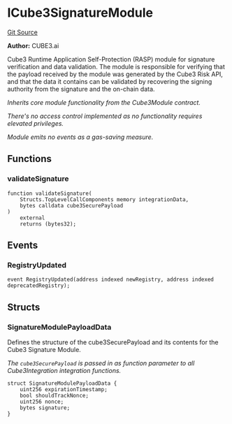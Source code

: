 # ICube3SignatureModule

[Git Source](https://github.com/cube-web3/protocol-core-solidity/blob/07ba602bddefe3eb8d740b07000837f7ec2fa9f5/src/interfaces/ICube3SignatureModule.sol)

**Author:**
CUBE3.ai

Cube3 Runtime Application Self-Protection (RASP) module for signature verification and
data validation. The module is responsible for verifying that the payload received by the module was
generated by the Cube3 Risk API, and that the data it contains can be validated by recovering
the signing authority from the signature and the on-chain data.

_Inherits core module functionality from the Cube3Module contract._

_There's no access control implemented as no functionality requires elevated privileges._

_Module emits no events as a gas-saving measure._

## Functions

### validateSignature

```solidity
function validateSignature(
    Structs.TopLevelCallComponents memory integrationData,
    bytes calldata cube3SecurePayload
)
    external
    returns (bytes32);
```

## Events

### RegistryUpdated

```solidity
event RegistryUpdated(address indexed newRegistry, address indexed deprecatedRegistry);
```

## Structs

### SignatureModulePayloadData

Defines the structure of the cube3SecurePayload and its contents for the Cube3 Signature Module.

_The `cube3SecurePayload` is passed in as function parameter to all Cube3Integration integration functions._

```solidity
struct SignatureModulePayloadData {
    uint256 expirationTimestamp;
    bool shouldTrackNonce;
    uint256 nonce;
    bytes signature;
}
```
